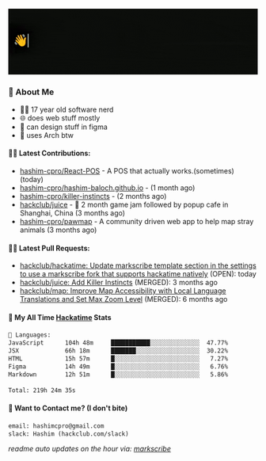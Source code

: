 [![👋Hi there! I'm Hashim*](/assets/intro.gif "Go To hashim-ali.work")](https://hashim-ali.work)

### 📖 About Me
- 👨‍💻 17 year old software nerd
- 🌐 does web stuff mostly
- 🎨 can design stuff in figma
- 🐧 uses Arch btw

#### 👷‍♂️ Latest Contributions:
- [hashim-cpro/React-POS](https://github.com/hashim-cpro/React-POS) - A POS that actually works.(sometimes) (today)
- [hashim-cpro/hashim-baloch.github.io](https://github.com/hashim-cpro/hashim-baloch.github.io) -  (1 month ago)
- [hashim-cpro/killer-instincts](https://github.com/hashim-cpro/killer-instincts) -  (2 months ago)
- [hackclub/juice](https://github.com/hackclub/juice) - 🧃 2 month game jam followed by popup cafe in Shanghai, China (3 months ago)
- [hashim-cpro/pawmap](https://github.com/hashim-cpro/pawmap) - A community driven web app to help map stray animals (3 months ago)

#### 🧑‍💻 Latest Pull Requests:
- [hackclub/hackatime: Update markscribe template section in the settings to use a markscribe fork that supports hackatime natively](https://github.com/hackclub/hackatime/pull/258) (OPEN): today
- [hackclub/juice: Add  Killer Instincts](https://github.com/hackclub/juice/pull/248) (MERGED): 3 months ago
- [hackclub/map: Improve Map Accessibility with Local Language Translations and Set Max Zoom Level](https://github.com/hackclub/map/pull/12) (MERGED): 6 months ago

#### 📡 My All Time [Hackatime](https://hackatime.hackclub.com) Stats
```
💾 Languages:
JavaScript      104h 48m     ███████████░░░░░░░░░░░░░░  47.77%
JSX             66h 18m      ███████░░░░░░░░░░░░░░░░░░  30.22%
HTML            15h 57m      █░░░░░░░░░░░░░░░░░░░░░░░░   7.27%
Figma           14h 49m      █░░░░░░░░░░░░░░░░░░░░░░░░   6.76%
Markdown        12h 51m      █░░░░░░░░░░░░░░░░░░░░░░░░   5.86%

Total: 219h 24m 35s
```
#### 📮 Want to Contact me? (I don't bite)
```
email: hashimcpro@gmail.com
slack: Hashim (hackclub.com/slack)
```
_readme auto updates on the hour via: [markscribe](https://github.com/hashim-cpro/markscribe)_